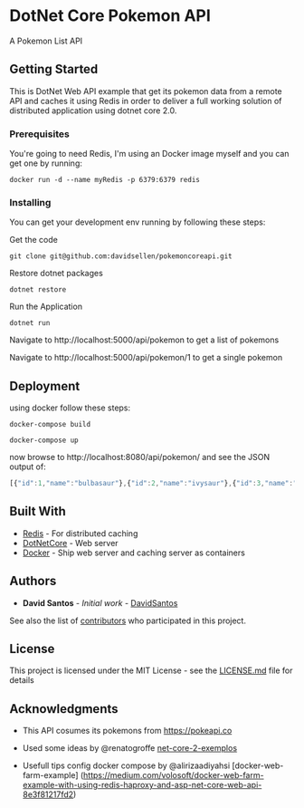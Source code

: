 # DotNet Core Pokemon API

A Pokemon List API

## Getting Started

This is DotNet Web API example that get its pokemon data from a remote API and caches it using Redis in order to deliver a full working solution of distributed application using dotnet core 2.0.

### Prerequisites

You're going to need Redis, I'm using an Docker image myself and you can get one by running:

```
docker run -d --name myRedis -p 6379:6379 redis
```

### Installing

You can get your development env running by following these steps:

Get the code

```
git clone git@github.com:davidsellen/pokemoncoreapi.git
```

Restore dotnet packages

```
dotnet restore
```

Run the Application

```
dotnet run
```

Navigate to http://localhost:5000/api/pokemon to get a list of pokemons

Navigate to http://localhost:5000/api/pokemon/1 to get a single pokemon

## Deployment

using docker follow these steps:

```
docker-compose build
````

```
docker-compose up
```

now browse to http://localhost:8080/api/pokemon/ and see the JSON output of:

```javascript
[{"id":1,"name":"bulbasaur"},{"id":2,"name":"ivysaur"},{"id":3,"name":"venusaur"},{"id":4,"name":"charmander"},{"id":5,"name":"charmeleon"},{"id":6,"name":"charizard"},{"id":7,"name":"squirtle"},{"id":8,"name":"wartortle"},{"id":9,"name":"blastoise"},{"id":10,"name":"caterpie"},{"id":11,"name":"metapod"},{"id":12,"name":"butterfree"},{"id":13,"name":"weedle"},{"id":14,"name":"kakuna"},{"id":15,"name":"beedrill"},{"id":16,"name":"pidgey"},{"id":17,"name":"pidgeotto"},{"id":18,"name":"pidgeot"},{"id":19,"name":"rattata"},{"id":20,"name":"raticate"}]
```

## Built With

* [Redis](https://redis.io) - For distributed caching
* [DotNetCore](https://dotnet.github.io) - Web server
* [Docker](https://www.docker.com) - Ship web server and caching server as containers

## Authors

* **David Santos** - *Initial work* - [DavidSantos](https://github.com/davidsellen)

See also the list of [contributors](https://github.com/davidsellen/pokemoncoreapi/contributors) who participated in this project.

## License

This project is licensed under the MIT License - see the [LICENSE.md](LICENSE.md) file for details

## Acknowledgments

* This API cosumes its pokemons from https://pokeapi.co
* Used some ideas by @renatogroffe [net-core-2-exemplos](https://medium.com/@renato.groffe/net-core-2-0-nosql-exemplos-utilizando-mongodb-documentdb-e-redis-be5f5407ff13)

* Usefull tips config docker compose by @alirizaadiyahsi [docker-web-farm-example] (https://medium.com/volosoft/docker-web-farm-example-with-using-redis-haproxy-and-asp-net-core-web-api-8e3f81217fd2)
